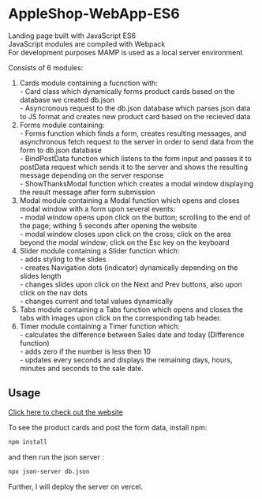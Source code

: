 # AppleShop-WebApp-ES6
Landing page built with JavaScript ES6 <br />
JavaScript modules are compiled with Webpack <br />
For development purposes MAMP is used as a local server environment <br />

Consists of 6 modules: <br />
  1. Cards module containing a fucnction with: <br />
          - Card class which dynamically forms product cards based on the database we created db.json <br />
          - Asyncronous request to the db.json database which parses json data to JS format and creates new product card based on the recieved data  <br />
  3. Forms module containing:  <br />
          - Forms function which finds a form, creates resulting messages, and asynchronous fetch request to the server in order to send data from the form to db.json database <br /> 
          - BindPostData function which listens to the form input and passes it to postData request which sends it to the server and shows the resulting message depending on the server response <br />
          - ShowThanksModal function which creates a modal window displaying the result message after form submission <br />
  4. Modal module containing a Modal function which opens and closes modal window with a form upon several events:  <br />
          - modal window opens upon click on the button; scrolling to the end of the page; withing 5 seconds after opening the website <br />
          - modal window closes upon click on the cross; click on the area beyond the modal window; click on the Esc key on the keyboard <br />
  5. Slider module containing a Slider function which: <br />
          - adds styling to the slides <br />
          - creates Navigation dots (indicator) dynamically depending on the slides length <br />
          - changes slides upon click on the Next and Prev buttons, also upon click on the nav dots <br />
          - changes current and total values dynamically <br />
  6. Tabs module containing a Tabs function which opens and closes the tabs with images upon click on the corresponding tab header. <br />
  7. Timer module containing a Timer function which: <br />
          - calculates the difference between Sales date and today (Difference function)  <br />
          - adds zero if the number is less then 10 <br />
          - updates every seconds and displays the remaining days, hours, minutes and seconds to the sale date. 

## Usage

[Click here to check out the website](https://valeriiaproskuriakova.github.io/AppleShop-WebApp-ES6/)

To see the product cards and post the form data, install npm:

```bash
npm install
```
and then run the json server :

```bash
npx json-server db.json
```

Further, I will deploy the server on vercel.